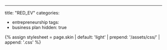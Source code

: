---
title: "RED_EV"
categories:
  - entrepreneurship
tags:
  - business plan
hidden: true



{% assign stylesheet = page.skin | default: 'light' | prepend: '/assets/css/' | append: '.css' %}
<link rel="stylesheet" href="{{ stylesheet | relative_url }}">

<style>
    body {
        font-size: 90%; 
    }
</style>

